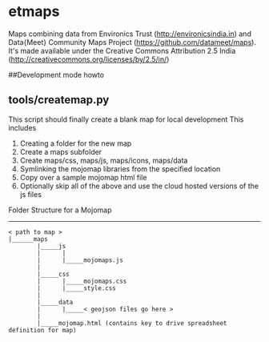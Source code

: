 # etmaps
Maps combining data from Environics Trust (http://environicsindia.in) and  Data{Meet} Community Maps Project (https://github.com/datameet/maps). 
It's made available under the Creative Commons Attribution 2.5 India (http://creativecommons.org/licenses/by/2.5/in/)


##Development mode howto

tools/createmap.py
------------------
This script should finally create a blank map for local development
This includes
1. Creating a folder for the new map
2. Create a maps subfolder 
3. Create maps/css, maps/js, maps/icons, maps/data
4. Symlinking the mojomap libraries from the specified location
5. Copy over a sample mojomap html file
6. Optionally skip all of the above and use the cloud hosted versions of the js files

Folder Structure for a Mojomap
______________________________
 
```
< path to map >
|______maps
        |_____js
        |      |
        |      |_____mojomaps.js
        |
        |_____css
        |      |_____mojomaps.css
        |      |_____style.css
        |
        |_____data
        |      |_____< geojson files go here >
        |
        |_____mojomap.html (contains key to drive spreadsheet definition for map)
```
